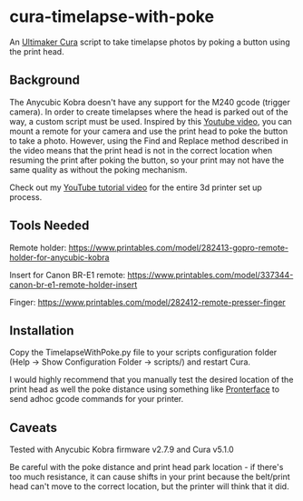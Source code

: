 # cura-timelapse-with-poke

An [Ultimaker Cura](https://ultimaker.com/software/ultimaker-cura) script to take timelapse photos by poking a button using the print head.


## Background
The Anycubic Kobra doesn't have any support for the M240 gcode (trigger camera). In order to create timelapses where the head is parked out of the way, a custom script must be used. Inspired by this [Youtube video](https://www.youtube.com/watch?v=NawlHlLH4Zg), you can mount a remote for your camera and use the print head to poke the button to take a photo. However, using the Find and Replace method described in the video means that the print head is not in the correct location when resuming the print after poking the button, so your print may not have the same quality as without the poking mechanism.

Check out my [YouTube tutorial video](https://youtu.be/8M4hxKeoeOk) for the entire 3d printer set up process.

## Tools Needed

Remote holder: https://www.printables.com/model/282413-gopro-remote-holder-for-anycubic-kobra

Insert for Canon BR-E1 remote: https://www.printables.com/model/337344-canon-br-e1-remote-holder-insert

Finger: https://www.printables.com/model/282412-remote-presser-finger

## Installation
Copy the TimelapseWithPoke.py file to your scripts configuration folder (Help -> Show Configuration Folder -> scripts/) and restart Cura.

I would highly recommend that you manually test the desired location of the print head as well the poke distance using something like [Pronterface](https://www.pronterface.com/) to send adhoc gcode commands for your printer.

## Caveats
Tested with Anycubic Kobra firmware v2.7.9 and Cura v5.1.0

Be careful with the poke distance and print head park location - if there's too much resistance, it can cause shifts in your print because the belt/print head can't move to the correct location, but the printer will think that it did.
